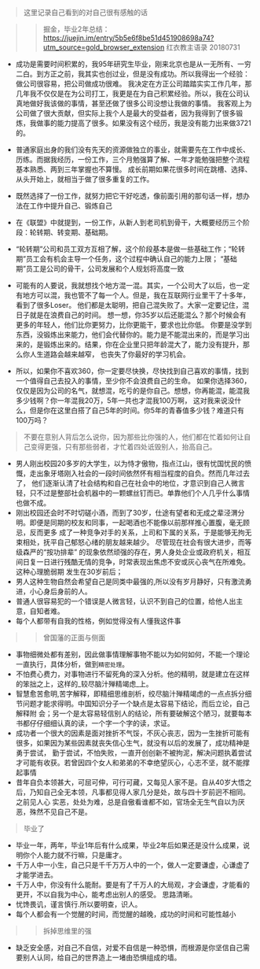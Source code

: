> 这里记录自己看到的对自己很有感触的话

>> 掘金，毕业2年总结：https://juejin.im/entry/5b5e6f8be51d451908698a74?utm_source=gold_browser_extension 红衣教主语录  20180731
* 成功是需要时间积累的，我95年研究生毕业，刚来北京也是从一无所有、一穷二白。到方正之前，我其实也创过业，但是没有成功。所以我得出一个经验：做公司很容易，把公司做成功很难。
  我决定在方正公司踏踏实实工作几年，那几年我不仅仅是在为公司打工，我更是在为自己积累经验。所以，我在公司认真地做好我该做的事情，甚至还做了很多公司没想让我做的事情。
  我客观上为公司做了很大贡献，但实际上我个人是最大的受益者，因为我得到了很多锻炼，我做事的能力提高了很多。如果没有这个经历，我是没有能力出来做3721的。
  
* 普通家庭出身的我们没有先天的资源做独立的事业，就需要先在工作中成长、历练。而据我经历，一份工作，三个月勉强算了解、一年才能勉强把整个流程基本熟悉、两到三年掌握也不算慢。
  成长前期如果花很多时间在跳槽、选择、从头开始上，就相当于做了很多重复的工作。

* 既然选择了一份工作，就努力把它干好吃透，像前面引用的那句话一样，想办法在工作中提升自己、锻炼自己
* 在《联盟》中就提到，一份工作，从新人到老司机到骨干，大概要经历三个阶段：轮转期、转变期、基础期。

* “轮转期”公司和员工双方互相了解，这个阶段基本是做一些基础工作；“轮转期”员工会有机会主导一个任务，这个过程中确认自己的能力上限；
  “基础期”员工是公司的骨干，公司发展和个人规划将高度一致
  
* 可能有的人要说，我就想找个地方混一混。其实，一个公司大了以后，也一定有地方可以混，我也管不了每一个人。但是，我在互联网行业里干了十多年，看到了很多Loser。
  他们都是太聪明，把自己混失败了。大家一定要记住，混日子就是在浪费自己的时间。 想一想，你35岁以后还能混么？那个时候会有更多的年轻人，他们比你更努力，比你更能干，要求也比你低。
  你要是没学到东西，没锻炼出来能力，他们会代替你的。能力是不能混出来的，而是学习出来的，是锻炼出来的。结果，你在企业里只把年龄混大了，能力没有提升，那么你人生道路会越来越窄，
  也丧失了你最好的学习机会。

* 所以，如果你不喜欢360，你一定要尽快换，尽快找到自己喜欢的事情，找到一个值得自己去投入的事情，至少你不会浪费自己的生命。
  如果你选择360，仅仅是因为公司的名气，就想混，吃亏的是你自己。想想，你再能混，能混我多少钱啊？你一年混我20万，5年一共也才混我100万啊，
  这对我来说没什么，但是你在这里白搭了自己5年的时间。你5年的青春值多少钱？难道只有100万吗？ 
 
  
> 不要在意别人背后怎么说你，因为那些比你强的人，他们都在忙着如何让自己变得更强，只有那些弱者，才忙着四处诋毁别人，抬高自己。

* 男人刚出校园20多岁的大学生，以为恃才傲物，指点江山，很有忧国忧民的愤慨，走出象牙塔刚入社会的一段时间依然怀有相当程度的自负。然而几年过去了，
  他们逐渐认清了社会结构和自己在社会中的地位，才意识到自己人微言轻，只不过是整部社会机器中的一颗螺丝钉而已。单靠他们个人几乎什么事情也做不成。
* 刚出校园还会时不时切磋小酒，而到了30岁，仕途有望者和无成之辈泾渭分明。即便是同期的校友和同事，一起喝酒也不能像以前那样推心置腹，毫无顾忌，反而更多   成了一种竞争对手的关系，上司和下属的关系，于是能够无拘无束相处，抚平自己郁怒心绪的朋友越来越少。 尽管现在社会有很大进步，而等级森严的“按功排辈”
  的现象依然顽强的存在，男人身处企业或政府机关，相互间日复一日进行残酷无情的竞争，时常表现出焦虑不安或灰心丧气在所难免。 这种心理脆弱期
  发生在30岁前后；
* 男人这种生物自然会希望自己是同类中最强的,所以没有岁月静好，只有激流勇进，小心身后身前的人。
* 普通人很容易犯的一个错误是人微言轻，认识不到自己的位置，给他人出主意，自知者难。
* 每个人都带有自我的性格，例如觉得没有人懂我这件事
>> 曾国藩的正面与侧面
* 事物细微处都有差别，因此做事情理解事物不能以为如何如何，不能一个理论一直执行，具体分析，做到`精密处理`。
* 不怕费心费力，对事物进行不留死角的深入分析。他的精明，就是建立在这样的笨拙之上，这样的_较尽脑汁殚精竭虑_上。
* 智慧愈苦愈明,苦字解释，即精细思维剖析，绞尽脑汁殚精竭虑的一点点拆分细节问题才能求得明。中国知识分子一个缺点是太容易下结论，而后立论，自己解释附       会；另一个是太容易轻信别人的结论，所有要破解这个陋习，就要每本书都仔仔细细认真的读，一个字一个字的读，求证。
* 成功者一个很大的因素是面对挫折不气馁，不灰心丧志，因为一生挫折可能有很多，如果因为某些因素就丧失信心生气，就没有以后的发展了，成功精神是勇于尝试，
  勤于尝试，不怕失败，一直开创创新不被拘泥，解决问题执着尝试才可能有收获。若曾因四个女人和弟弟的不幸绝望灰心，心志不坚，就不能撑起事情
* 昔年自负本领甚大，可屈可伸，可行可藏，又每见人家不是。自从40岁大悟之后，乃知自己全无本领，凡事都见得人家几分是处，故与四十岁前迥不相同。之前见人心   实恶，处处为难，总是自傲看谁都不如，官场全无生气自以为厌恶，殊然不见自己不是。

> 毕业了
* 毕业一年，两年，毕业1年后有什么成果，毕业2年后如果还是没什么成果，说明你个人能力就不行嘛，只是庸才。
* 千万人中一小生，自己只是千千万万人中的一个，做人一定要谦虚，心谦虚了才能学进去。
* 千万人中，你没有什么能耐。要是有了千万人的大局观，才会谦虚，才能看的更开，不以自我为中心，能考虑出别人的感受。 思路清晰。
* 忧馋畏讥，谨言慎行.所以要明查，识人。
* 每个人都会有一个觉醒的时间，而觉醒的越晚，成功的时间和可能性越小

>>拆掉思维里的强
* 缺乏安全感，对自己不自信，对爱不自信是一种恐惧，而根源是你坚信自己需要别人认同，给自己的世界造上一堵由恐惧组成的墙。
